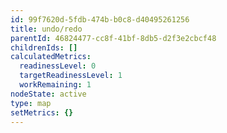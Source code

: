 ```yaml
---
id: 99f7620d-5fdb-474b-b0c8-d40495261256
title: undo/redo
parentId: 46824477-cc8f-41bf-8db5-d2f3e2cbcf48
childrenIds: []
calculatedMetrics:
  readinessLevel: 0
  targetReadinessLevel: 1
  workRemaining: 1
nodeState: active
type: map
setMetrics: {}
---
```

